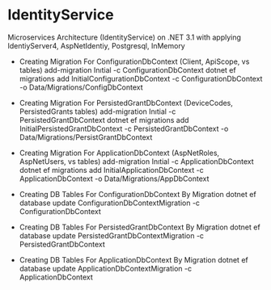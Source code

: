 # IdentityService

Microservices Architecture (IdentityService) on .NET 3.1 with applying IdentiyServer4, AspNetIdentiy, Postgresql, InMemory

* Creating Migration For ConfigurationDbContext (Client, ApiScope, vs tables)
add-migration Inıtial -c ConfigurationDbContext
dotnet ef migrations add InitialConfigurationDbContext -c ConfigurationDbContext -o Data/Migrations/ConfigDbContext

* Creating Migration For PersistedGrantDbContext (DeviceCodes, PersistedGrants tables)
add-migration Inıtial -c PersistedGrantDbContext
dotnet ef migrations add InitialPersistedGrantDbContext -c PersistedGrantDbContext -o Data/Migrations/PersistGrantDbContext

* Creating Migration For ApplicationDbContext (AspNetRoles, AspNetUsers, vs tables)
add-migration Inıtial -c ApplicationDbContext
dotnet ef migrations add InitialApplicationDbContext -c ApplicationDbContext -o Data/Migrations/AppDbContext

* Creating DB Tables For ConfigurationDbContext By Migration
dotnet ef database update ConfigurationDbContextMigration -c ConfigurationDbContext

* Creating DB Tables For PersistedGrantDbContext By Migration
dotnet ef database update PersistedGrantDbContextMigration -c PersistedGrantDbContext

* Creating DB Tables For ApplicationDbContext By Migration
dotnet ef database update ApplicationDbContextMigration -c ApplicationDbContext



